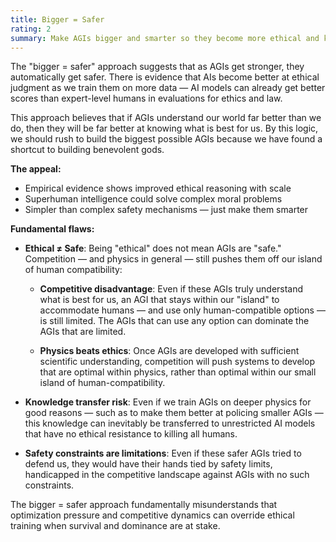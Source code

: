 ```yaml
---
title: Bigger = Safer
rating: 2
summary: Make AGIs bigger and smarter so they become more ethical and know what's best for humans.
---
```


The "bigger = safer" approach suggests that as AGIs get stronger, they automatically get safer. There is evidence that AIs become better at ethical judgment as we train them on more data — AI models can already get better scores than expert-level humans in evaluations for ethics and law.

This approach believes that if AGIs understand our world far better than we do, then they will be far better at knowing what is best for us. By this logic, we should rush to build the biggest possible AGIs because we have found a shortcut to building benevolent gods.

**The appeal:**
- Empirical evidence shows improved ethical reasoning with scale
- Superhuman intelligence could solve complex moral problems
- Simpler than complex safety mechanisms — just make them smarter

**Fundamental flaws:**

- **Ethical ≠ Safe**: Being "ethical" does not mean AGIs are "safe." Competition — and physics in general — still pushes them off our island of human compatibility:

  - **Competitive disadvantage**: Even if these AGIs truly understand what is best for us, an AGI that stays within our "island" to accommodate humans — and use only human-compatible options — is still limited. The AGIs that can use any option can dominate the AGIs that are limited.

  - **Physics beats ethics**: Once AGIs are developed with sufficient scientific understanding, competition will push systems to develop that are optimal within physics, rather than optimal within our small island of human-compatibility.

- **Knowledge transfer risk**: Even if we train AGIs on deeper physics for good reasons — such as to make them better at policing smaller AGIs — this knowledge can inevitably be transferred to unrestricted AI models that have no ethical resistance to killing all humans.

- **Safety constraints are limitations**: Even if these safer AGIs tried to defend us, they would have their hands tied by safety limits, handicapped in the competitive landscape against AGIs with no such constraints.

The bigger = safer approach fundamentally misunderstands that optimization pressure and competitive dynamics can override ethical training when survival and dominance are at stake.
